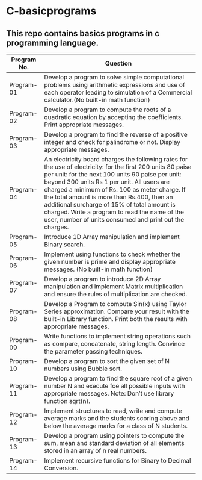 # C-basicprograms
## This repo contains basics programs in c programming language.
| Program No.| Question |
| ------- | ------ |
| Program-01 | Develop a program to solve simple computational problems using arithmetic expressions and use of each operator leading to simulation of a Commercial calculator.(No built-in math function) |
| Program-02 | Develop a program to compute the roots of a quadratic equation by accepting the coefficients. Print appropriate messages. |
| Program-03 | Develop a program to find the reverse of a positive integer and check for palindrome or  not. Display appropriate messages.|
| Program-04 | An electricity board charges the following rates for the use of electricity: for the first 200 units 80 paise per unit: for the next 100 units 90 paise per unit: beyond 300 units Rs 1 per unit. All users are charged a minimum of Rs. 100 as meter charge. If the total amount is more than Rs.400,  then an additional surcharge of 15% of total amount is charged. Write a program to read the name of the user, number of units consumed and print out the charges. |
| Program-05 | Introduce 1D Array manipulation and implement Binary search. |
| Program-06 | Implement using  functions  to  check  whether  the  given  number  is prime  and  display appropriate messages. (No built-in math function)|
| Program-07 | Develop a program to introduce 2D Array manipulation and implement Matrix multiplication and ensure the rules of multiplication are checked.|
| Program-08 |Develop a Program to compute Sin(x) using Taylor Series approximation. Compare your result with the built-in Library function. Print both the results with appropriate messages. |
| Program-09 | Write functions to implement string operations such as compare, concatenate, string length. Convince the parameter passing techniques. |
| Program-10| Develop a program to sort the given set of N numbers using Bubble sort.|
| Program-11 | Develop a program to find the square root of a given number N and execute foe all possible inputs with appropriate messages. Note: Don’t use library function sqrt(n). |
| Program-12 | Implement structures to read, write and compute average marks and the students scoring above and below the average marks for a class of N students. |
| Program-13 | Develop a program using pointers to compute the sum, mean and standard deviation of all elements stored in an array of n real numbers. |
| Program-14 | Implement recursive functions for Binary to Decimal Conversion. |


